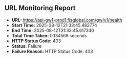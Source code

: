 ## URL Monitoring Report

- **URL:** https://api-gw1-prod1.fisglobal.com/gw/v1/health
- **Start Time:** 2025-08-12T21:33:45.482774
- **End Time:** 2025-08-12T21:33:45.617340
- **Total Time Taken:** 0.134566 seconds
- **HTTP Status Code:** 403
- **Status:** Failure
- **Failure Reason:** HTTP Status Code: 403
